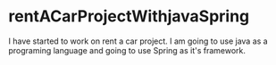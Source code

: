 # rentACarProjectWithjavaSpring
I have started to work on rent a car project. I am going to use java as a programing language and going to use Spring as it's framework.
